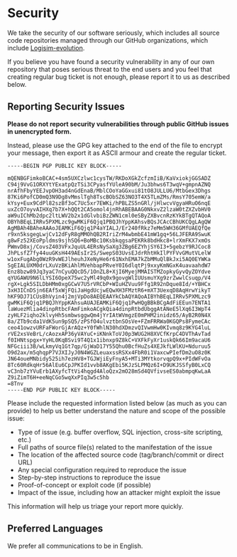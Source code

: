 # Security

We take the security of our software seriously, which includes all source code repositories managed through our GitHub
organizations, which include [Logisim-evolution](https://github.com/logisim-evolution).

If you believe you have found a security vulnerability in any of our own repository that poses serious threat to the end users and
you feel that creating regular bug ticket is not enough, please report it to us as described below.

## Reporting Security Issues

**Please do not report security vulnerabilities through public GitHub issues in unencrypted form.**

Instead, please use the GPG key attached to the end of the file to encrypt your message, then export it as ASCII armour and create
the regular ticket.

```text
-----BEGIN PGP PUBLIC KEY BLOCK-----

mQENBGFimkoBCAC+4sm5UXCzlwc1cysTW/RKDoXGkZcfzmIiB/KaVxiokjGGSADZ
C94j9VvG1ORXYtYExatpQzTSi3CPyasfYUleA90bM/Ju3bhws6T3wqV+gmpnAZNQ
nrAfhFbyYEEJvpOH3ad4nGdEnaB/MblCOoYaGGxui81tO8JULLU6/MtbGex3Dhgs
87Ki6PofCD0mQ3N9Dg8vMmslTgh8TscBObSZ63NO3T4X5TLmZMs/RmsY705emW/a
kYsy+Eux9CdPl82szBf3oC7Uc5xr7EWKi/hPBLZS5nGRl/jHlwcvVgyaHRuO6nqE
uxZcO7oyvAIHXq7b7X+hQQt2CA5omol4jnRhABEBAAG0NkxvZ2lzaW0tZXZvbHV0
aW9uIChMb2dpc2ltLWV2b2x1dGlvbiBzZWN1cml0eSByZXBvcnRzKYkBTgQTAQoA
OBYhBEqLIRRv5PXMLzc9gwMKiF6Qjq1PBQJhYppKAhsvBQsJCAcCBhUKCQgLAgQW
AgMBAh4BAheAAAoJEAMKiF6Qjq1P4aYIALJ/Er240fRkz7eMm5WH36GMfUAEQfQe
r9xn5ksgegLwjCv12dFyR8gMMOhQB2RIriZrM4wbmbE41mW1gq+56LJFERA9SwuK
g8wFz52XEoPpldms9sjhSQ6+BoMBc10KsbkqgsaPEKRk8bdHkc8+lrXmFKX7xmOs
PWmvD8xj/CovsZ403VFxJquUL4ERsNySaXg3ZBg6EZYhjSY6I3+5gebzY9RJCoc8
JhPLsfZ7fy44uuGKsH449AEsIr2S/SwepS03UvsEJdrRhtHkIlPYFVvGMutVLelW
w1oxFugAbg0WzR9vWEJlheuhJXeNyHe6r61NxhEMA7kZbMMuQlBkJxi5AQ0EYWKa
SgEIALUXM0drLXuVzBKiAhlMVehbapPRveY0I6dlqtPj9xxyKmNGxK4uavaahdW7
Enz8bzw89Jq3yaC7nCyuQQcD5/1OnZL8+XjI6MyejMMAISTMZopkyGyvQyZOYdve
qYUGAWU9N6lLYSI6OpeX75wc2yMl49q0x9govgWlIUUsmuYXg9zrZwwlCsuqp/V4
rgX+Lgk5SILDbHMm0xgGCwV7U5rVRCbP+WIuHZVuu9Ffg1R92nDque8Id/+YBHCx
3xH3ICnDSjn6EAf5xWjFQiJaHgdUcjwEQwXH3FMztR6+mXT3UexqD8AqHrwYikyT
hKF9DJ71CUsBhVyin4j2mjVpDo8AEQEAAYkCbAQYAQoAIBYhBEqLIRRv5PXMLzc9
gwMKiF6Qjq1PBQJhYppKAhsuAUAJEAMKiF6Qjq1PwHQgBBkBCgAdFiEEun7ENTA1
laWuezMlia4dinpRtbcFAmFimkoACgkQia4dinpRtbdUbggAtANeE5lXq6I3WpT4
zyHLF2iqho2klvyHh5smbwsggwQm4jYrIAtWVmgzE0mPHM2inidz65/AyB2R0N4X
8a/ZTb9cda1VdK5un9pSQ5/zPSfO4ulvztbnSOsVe+FZmFRRWa0KGQPs8FymeCAc
ceo41owzvURFaFWorGjArAQz+Y0fWhlN30hdXDmzvQIVwmHw0KIvmq8z9KYG4luL
rVE2xsVeBrL/cAozxAP36yVAYuC+iKNnkToVJ0p3WUG2H8XVCfKrpC4DVThAvTad
f0IHNtspgx+YyHL0KqBSvi9T4Q1x1ibnxp9Z8kC+VXFkFyXr1uskQk66Im9acaU6
NFGciii3B/wLkmyVq1Gt7qp/GjWaD17Y55Qhu0BcfHuZs4XEJkfLWlKU+Nduruu5
O9d2ax/m5qhqpP7VJXIJyJ0N4WGZLeuaxssRSXx4FbR0i1VaxcwPIefDm2uO8z0K
JN64oueMNbidy525ih7ezHV8+TGJWjiEyFnyA5+MTi3MYtkorvqpQ9x+PIdWFvOa
8Tc60RdkqHr56AlEu6CpJPKId1vvb8AKgEbi5KJzSLPMQz6I+D9UKJSSfyB0LxCQ
vC3nb7zYVuErb1AXyfcTtVi4hqgd4AloQzx2mO28mSd4QVfivseES0abmpqKwLaA
Z9iZimT6H+eeNqCGo5wqXxPIq3w5c5hb
=8Tnv
-----END PGP PUBLIC KEY BLOCK-----
```

Please include the requested information listed below (as much as you can provide) to help us better understand the nature and scope
of the possible issue:

* Type of issue (e.g. buffer overflow, SQL injection, cross-site scripting, etc.)
* Full paths of source file(s) related to the manifestation of the issue
* The location of the affected source code (tag/branch/commit or direct URL)
* Any special configuration required to reproduce the issue
* Step-by-step instructions to reproduce the issue
* Proof-of-concept or exploit code (if possible)
* Impact of the issue, including how an attacker might exploit the issue

This information will help us triage your report more quickly.

## Preferred Languages

We prefer all communications to be in English.
